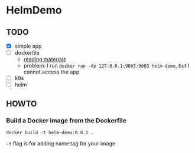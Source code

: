 # HelmDemo

## TODO

- [x] simple app
- [ ] dockerfile
  - [reading materials](https://docs.docker.com/get-started/02_our_app/)
  - problem: I run `docker run -dp 127.0.0.1:9003:9003 helm-demo`, but I cannot access the app
- [ ] k8s
- [ ] helm

## HOWTO

### Build a Docker image from the Dockerfile

`docker build -t helm-demo:0.0.1 .`

`-t` flag is for adding name:tag for your image